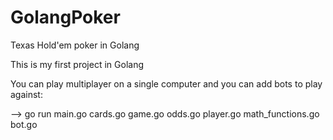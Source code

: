 # GolangPoker
Texas Hold'em poker in Golang

This is my first project in Golang

You can play multiplayer on a single computer and you can add bots to play against:

--> go run main.go cards.go game.go odds.go player.go math_functions.go bot.go

